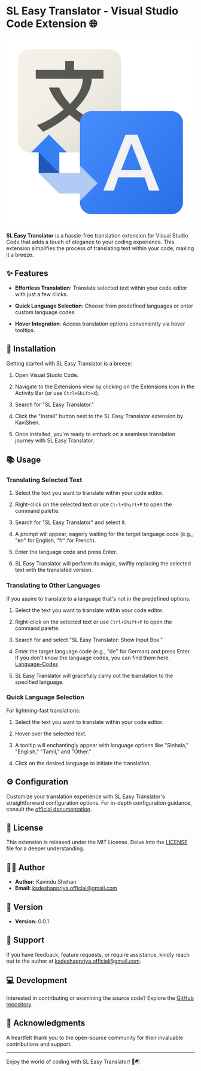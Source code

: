 # SL Easy Translator - Visual Studio Code Extension 🌐

![SL Easy Translator Logo](icon.png)

**SL Easy Translator** is a hassle-free translation extension for Visual Studio Code that adds a touch of elegance to your coding experience. This extension simplifies the process of translating text within your code, making it a breeze.

## ✨ Features

- **Effortless Translation**: Translate selected text within your code editor with just a few clicks.

- **Quick Language Selection**: Choose from predefined languages or enter custom language codes.

- **Hover Integration**: Access translation options conveniently via hover tooltips.

## 🚀 Installation

Getting started with SL Easy Translator is a breeze:

1. Open Visual Studio Code.

2. Navigate to the Extensions view by clicking on the Extensions icon in the Activity Bar (or use `Ctrl+Shift+X`).

3. Search for "SL Easy Translator."

4. Click the "Install" button next to the SL Easy Translator extension by KaviShen.

5. Once installed, you're ready to embark on a seamless translation journey with SL Easy Translator.

## 📚 Usage

### Translating Selected Text

1. Select the text you want to translate within your code editor.

2. Right-click on the selected text or use `Ctrl+Shift+P` to open the command palette.

3. Search for "SL Easy Translator" and select it.

4. A prompt will appear, eagerly waiting for the target language code (e.g., "en" for English, "fr" for French).

5. Enter the language code and press Enter.

6. SL Easy Translator will perform its magic, swiftly replacing the selected text with the translated version.

### Translating to Other Languages

If you aspire to translate to a language that's not in the predefined options:

1. Select the text you want to translate within your code editor.

2. Right-click on the selected text or use `Ctrl+Shift+P` to open the command palette.

3. Search for and select "SL Easy Translator: Show Input Box."

4. Enter the target language code (e.g., "de" for German) and press Enter. If you don't know the language codes, you can find them here. [Language-Codes](ISO639.1.md)

5. SL Easy Translator will gracefully carry out the translation to the specified language.

### Quick Language Selection

For lightning-fast translations:

1. Select the text you want to translate within your code editor.

2. Hover over the selected text.

3. A tooltip will enchantingly appear with language options like "Sinhala," "English," "Tamil," and "Other."

4. Click on the desired language to initiate the translation.

## ⚙️ Configuration

Customize your translation experience with SL Easy Translator's straightforward configuration options. For in-depth configuration guidance, consult the [official documentation](https://github.com/KSDeshappriya/EasyTranslator).

## 📝 License

This extension is released under the MIT License. Delve into the [LICENSE](LICENSE.md) file for a deeper understanding.

## 🧑‍💻 Author

- **Author:** Kavindu Shehan
- **Email:** ksdeshappriya.official@gmail.com

## 📅 Version

- **Version:** 0.0.1

## 🤝 Support

If you have feedback, feature requests, or require assistance, kindly reach out to the author at ksdeshappriya.official@gmail.com.

## 💻 Development

Interested in contributing or examining the source code? Explore the [GitHub repository](https://github.com/KSDeshappriya/EasyTranslator).

## 🙌 Acknowledgments

A heartfelt thank you to the open-source community for their invaluable contributions and support.

---

Enjoy the world of coding with SL Easy Translator! 🚀🌏